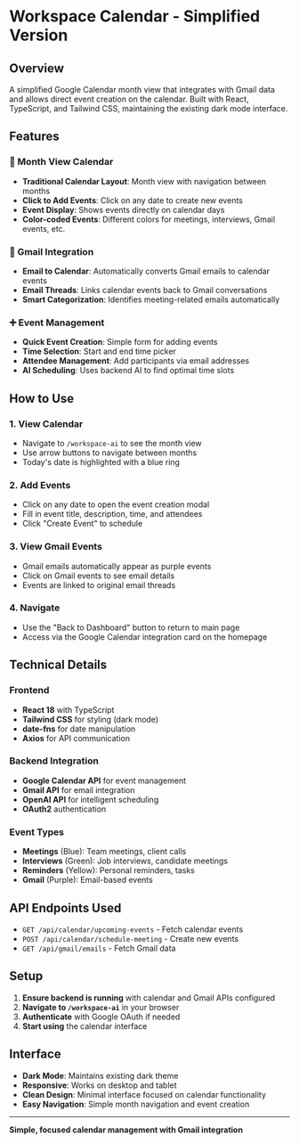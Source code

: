 # Workspace Calendar - Simplified Version

## Overview

A simplified Google Calendar month view that integrates with Gmail data and allows direct event creation on the calendar. Built with React, TypeScript, and Tailwind CSS, maintaining the existing dark mode interface.

## Features

### 📅 Month View Calendar
- **Traditional Calendar Layout**: Month view with navigation between months
- **Click to Add Events**: Click on any date to create new events
- **Event Display**: Shows events directly on calendar days
- **Color-coded Events**: Different colors for meetings, interviews, Gmail events, etc.

### 📧 Gmail Integration
- **Email to Calendar**: Automatically converts Gmail emails to calendar events
- **Email Threads**: Links calendar events back to Gmail conversations
- **Smart Categorization**: Identifies meeting-related emails automatically

### ➕ Event Management
- **Quick Event Creation**: Simple form for adding events
- **Time Selection**: Start and end time picker
- **Attendee Management**: Add participants via email addresses
- **AI Scheduling**: Uses backend AI to find optimal time slots

## How to Use

### 1. View Calendar
- Navigate to `/workspace-ai` to see the month view
- Use arrow buttons to navigate between months
- Today's date is highlighted with a blue ring

### 2. Add Events
- Click on any date to open the event creation modal
- Fill in event title, description, time, and attendees
- Click "Create Event" to schedule

### 3. View Gmail Events
- Gmail emails automatically appear as purple events
- Click on Gmail events to see email details
- Events are linked to original email threads

### 4. Navigate
- Use the "Back to Dashboard" button to return to main page
- Access via the Google Calendar integration card on the homepage

## Technical Details

### Frontend
- **React 18** with TypeScript
- **Tailwind CSS** for styling (dark mode)
- **date-fns** for date manipulation
- **Axios** for API communication

### Backend Integration
- **Google Calendar API** for event management
- **Gmail API** for email integration
- **OpenAI API** for intelligent scheduling
- **OAuth2** authentication

### Event Types
- **Meetings** (Blue): Team meetings, client calls
- **Interviews** (Green): Job interviews, candidate meetings
- **Reminders** (Yellow): Personal reminders, tasks
- **Gmail** (Purple): Email-based events

## API Endpoints Used

- `GET /api/calendar/upcoming-events` - Fetch calendar events
- `POST /api/calendar/schedule-meeting` - Create new events
- `GET /api/gmail/emails` - Fetch Gmail data

## Setup

1. **Ensure backend is running** with calendar and Gmail APIs configured
2. **Navigate to `/workspace-ai`** in your browser
3. **Authenticate** with Google OAuth if needed
4. **Start using** the calendar interface

## Interface

- **Dark Mode**: Maintains existing dark theme
- **Responsive**: Works on desktop and tablet
- **Clean Design**: Minimal interface focused on calendar functionality
- **Easy Navigation**: Simple month navigation and event creation

---

**Simple, focused calendar management with Gmail integration**
